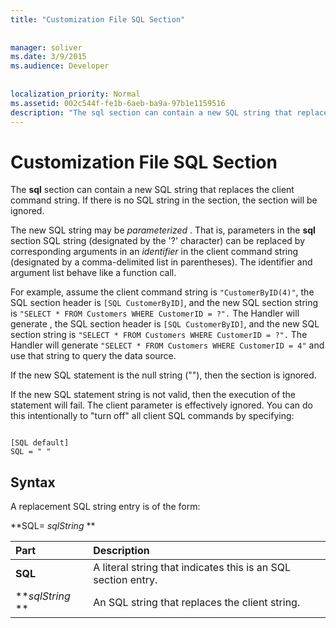 ```yaml
---
title: "Customization File SQL Section"
  
  
manager: soliver
ms.date: 3/9/2015
ms.audience: Developer
 
  
localization_priority: Normal
ms.assetid: 002c544f-fe1b-6aeb-ba9a-97b1e1159516
description: "The sql section can contain a new SQL string that replaces the client command string. If there is no SQL string in the section, the section will be ignored."
---
```


# Customization File SQL Section

The **sql** section can contain a new SQL string that replaces the client command string. If there is no SQL string in the section, the section will be ignored. 
  
The new SQL string may be  *parameterized*  . That is, parameters in the **sql** section SQL string (designated by the '?' character) can be replaced by corresponding arguments in an  *identifier*  in the client command string (designated by a comma-delimited list in parentheses). The identifier and argument list behave like a function call. 
  
For example, assume the client command string is  `"CustomerByID(4)"`, the SQL section header is  `[SQL CustomerByID]`, and the new SQL section string is  `"SELECT * FROM Customers WHERE CustomerID = ?".` The Handler will generate , the SQL section header is  `[SQL CustomerByID]`, and the new SQL section string is  `"SELECT * FROM Customers WHERE CustomerID = ?".` The Handler will generate  `"SELECT * FROM Customers WHERE CustomerID = 4"` and use that string to query the data source. 
  
If the new SQL statement is the null string (""), then the section is ignored.
  
If the new SQL statement string is not valid, then the execution of the statement will fail. The client parameter is effectively ignored. You can do this intentionally to "turn off" all client SQL commands by specifying:
  
```
 
[SQL default] 
SQL = " " 

```

## Syntax

A replacement SQL string entry is of the form:
  
 **SQL= *sqlString* **
  
|**Part**|**Description**|
|:-----|:-----|
|**SQL** <br/> |A literal string that indicates this is an SQL section entry.  <br/> |
|***sqlString* ** <br/> |An SQL string that replaces the client string.  <br/> |
   

